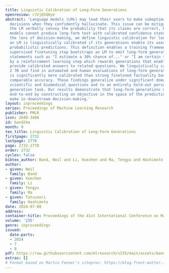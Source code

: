 ```yaml
---
title: Linguistic Calibration of Long-Form Generations
openreview: rJVjQSQ8ye
abstract: 'Language models (LMs) may lead their users to make suboptimal downstream
  decisions when they confidently hallucinate. This issue can be mitigated by having
  the LM verbally convey the probability that its claims are correct, but existing
  models cannot produce long-form text with calibrated confidence statements. Through
  the lens of decision-making, we define linguistic calibration for long-form generations:
  an LM is linguistically calibrated if its generations enable its users to make calibrated
  probabilistic predictions. This definition enables a training framework where a
  supervised finetuning step bootstraps an LM to emit long-form generations with confidence
  statements such as "I estimate a 30% chance of..." or "I am certain that...", followed
  by a reinforcement learning step which rewards generations that enable a user to
  provide calibrated answers to related questions. We linguistically calibrate Llama
  2 7B and find in automated and human evaluations of long-form generations that it
  is significantly more calibrated than strong finetuned factuality baselines with
  comparable accuracy. These findings generalize under significant domain shifts to
  scientific and biomedical questions and to an entirely held-out person biography
  generation task. Our results demonstrate that long-form generations may be calibrated
  end-to-end by constructing an objective in the space of the predictions that users
  make in downstream decision-making.'
layout: inproceedings
series: Proceedings of Machine Learning Research
publisher: PMLR
issn: 2640-3498
id: band24a
month: 0
tex_title: Linguistic Calibration of Long-Form Generations
firstpage: 2732
lastpage: 2778
page: 2732-2778
order: 2732
cycles: false
bibtex_author: Band, Neil and Li, Xuechen and Ma, Tengyu and Hashimoto, Tatsunori
author:
- given: Neil
  family: Band
- given: Xuechen
  family: Li
- given: Tengyu
  family: Ma
- given: Tatsunori
  family: Hashimoto
date: 2024-07-08
address:
container-title: Proceedings of the 41st International Conference on Machine Learning
volume: '235'
genre: inproceedings
issued:
  date-parts:
  - 2024
  - 7
  - 8
pdf: https://raw.githubusercontent.com/mlresearch/v235/main/assets/band24a/band24a.pdf
extras: []
# Format based on Martin Fenner's citeproc: https://blog.front-matter.io/posts/citeproc-yaml-for-bibliographies/
---
```

